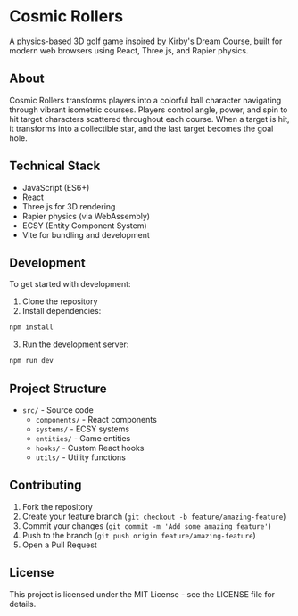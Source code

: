 # Cosmic Rollers

A physics-based 3D golf game inspired by Kirby's Dream Course, built for modern web browsers using React, Three.js, and Rapier physics.

## About

Cosmic Rollers transforms players into a colorful ball character navigating through vibrant isometric courses. Players control angle, power, and spin to hit target characters scattered throughout each course. When a target is hit, it transforms into a collectible star, and the last target becomes the goal hole.

## Technical Stack

- JavaScript (ES6+)
- React
- Three.js for 3D rendering
- Rapier physics (via WebAssembly)
- ECSY (Entity Component System)
- Vite for bundling and development

## Development

To get started with development:

1. Clone the repository
2. Install dependencies:
```bash
npm install
```
3. Run the development server:
```bash
npm run dev
```

## Project Structure

- `src/` - Source code
  - `components/` - React components
  - `systems/` - ECSY systems
  - `entities/` - Game entities
  - `hooks/` - Custom React hooks
  - `utils/` - Utility functions

## Contributing

1. Fork the repository
2. Create your feature branch (`git checkout -b feature/amazing-feature`)
3. Commit your changes (`git commit -m 'Add some amazing feature'`)
4. Push to the branch (`git push origin feature/amazing-feature`)
5. Open a Pull Request

## License

This project is licensed under the MIT License - see the LICENSE file for details. 